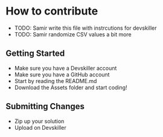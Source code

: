 # How to contribute

- TODO: Samir write this file with instrcutions for devskiller
- TODO: Samir randomize CSV values a bit more

## Getting Started

* Make sure you have a Devskiller account
* Make sure you have a GitHub account
* Start by reading the README.md
* Download the Assets folder and start coding!

## Submitting Changes

* Zip up your solution
* Upload on Devskiller